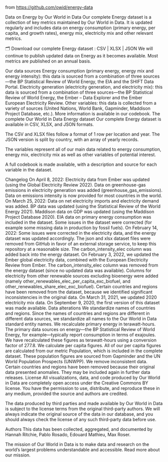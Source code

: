 from https://github.com/owid/energy-data

Data on Energy by Our World in Data
Our complete Energy dataset is a collection of key metrics maintained by Our World in Data. It is updated regularly and includes data on energy consumption (primary energy, per capita, and growth rates), energy mix, electricity mix and other relevant metrics.

🗂️ Download our complete Energy dataset : CSV | XLSX | JSON
We will continue to publish updated data on Energy as it becomes available. Most metrics are published on an annual basis.

Our data sources
Energy consumption (primary energy, energy mix and energy intensity): this data is sourced from a combination of three sources—the BP Statistical Review of World Energy, the EIA and the SHIFT Data Portal.
Electricity generation (electricity generation, and electricity mix): this data is sourced from a combination of three sources—the BP Statistical Review of World Energy, the Ember – Data Explorer and the Ember European Electricity Review.
Other variables: this data is collected from a variety of sources (United Nations, World Bank, Gapminder, Maddison Project Database, etc.). More information is available in our codebook.
The complete Our World in Data Energy dataset
Our complete Energy dataset is available in CSV, XLSX, and JSON formats.

The CSV and XLSX files follow a format of 1 row per location and year. The JSON version is split by country, with an array of yearly records.

The variables represent all of our main data related to energy consumption, energy mix, electricity mix as well as other variables of potential interest.

A full codebook is made available, with a description and source for each variable in the dataset.

Changelog
On April 8, 2022:
Electricity data from Ember was updated (using the Global Electricity Review 2022).
Data on greenhouse-gas emissions in electricity generation was added (greenhouse_gas_emissions).
Data on emissions intensity is now provided for most countries in the world.
On March 25, 2022:
Data on net electricity imports and electricity demand was added.
BP data was updated (using the Statistical Review of the World Energy 2021).
Maddison data on GDP was updated (using the Maddison Project Database 2020).
EIA data on primary energy consumption was included in the dataset.
Some issues in the dataset were corrected (for example some missing data in production by fossil fuels).
On February 14, 2022:
Some issues were corrected in the electricity data, and the energy dataset was updated accordingly.
The json and xlsx dataset files were removed from GitHub in favor of an external storage service, to keep this repository at a reasonable size.
The carbon_intensity_elec column was added back into the energy dataset.
On February 3, 2022, we updated the Ember global electricity data, combined with the European Electricity Review from Ember.
The carbon_intensity_elec column was removed from the energy dataset (since no updated data was available).
Columns for electricity from other renewable sources excluding bioenergy were added (namely other_renewables_elec_per_capita_exc_biofuel, and other_renewables_share_elec_exc_biofuel).
Certain countries and regions have been removed from the dataset, because we identified significant inconsistencies in the original data.
On March 31, 2021, we updated 2020 electricity mix data.
On September 9, 2020, the first version of this dataset was made available.
Data alterations
We standardize names of countries and regions. Since the names of countries and regions are different in different data sources, we standardize all names to the Our World in Data standard entity names.
We recalculate primary energy in terawatt-hours. The primary data sources on energy—the BP Statistical Review of World Energy, for example—typically report consumption in terms of exajoules. We have recalculated these figures as terawatt-hours using a conversion factor of 277.8.
We calculate per capita figures. All of our per capita figures are calculated from our metric Population, which is included in the complete dataset. These population figures are sourced from Gapminder and the UN World Population Prospects (UNWPP).
We remove inconsistent data. Certain countries and regions have been removed because their original data presented anomalies. They may be included again in further data releases.
License
All visualizations, data, and code produced by Our World in Data are completely open access under the Creative Commons BY license. You have the permission to use, distribute, and reproduce these in any medium, provided the source and authors are credited.

The data produced by third parties and made available by Our World in Data is subject to the license terms from the original third-party authors. We will always indicate the original source of the data in our database, and you should always check the license of any such third-party data before use.

Authors
This data has been collected, aggregated, and documented by Hannah Ritchie, Pablo Rosado, Edouard Mathieu, Max Roser.

The mission of Our World in Data is to make data and research on the world’s largest problems understandable and accessible. Read more about our mission.